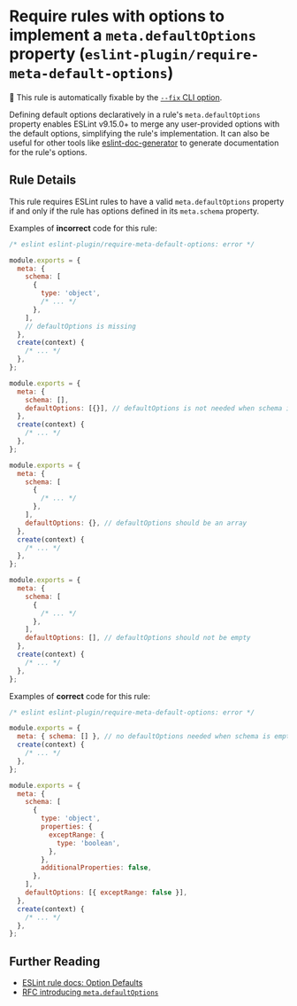 # Require rules with options to implement a `meta.defaultOptions` property (`eslint-plugin/require-meta-default-options`)

🔧 This rule is automatically fixable by the [`--fix` CLI option](https://eslint.org/docs/latest/user-guide/command-line-interface#--fix).

<!-- end auto-generated rule header -->

Defining default options declaratively in a rule's `meta.defaultOptions` property enables ESLint v9.15.0+ to merge any user-provided options with the default options, simplifying the rule's implementation. It can also be useful for other tools like [eslint-doc-generator](https://github.com/bmish/eslint-doc-generator) to generate documentation for the rule's options.

## Rule Details

This rule requires ESLint rules to have a valid `meta.defaultOptions` property if and only if the rule has options defined in its `meta.schema` property.

Examples of **incorrect** code for this rule:

```js
/* eslint eslint-plugin/require-meta-default-options: error */

module.exports = {
  meta: {
    schema: [
      {
        type: 'object',
        /* ... */
      },
    ],
    // defaultOptions is missing
  },
  create(context) {
    /* ... */
  },
};

module.exports = {
  meta: {
    schema: [],
    defaultOptions: [{}], // defaultOptions is not needed when schema is empty
  },
  create(context) {
    /* ... */
  },
};

module.exports = {
  meta: {
    schema: [
      {
        /* ... */
      },
    ],
    defaultOptions: {}, // defaultOptions should be an array
  },
  create(context) {
    /* ... */
  },
};

module.exports = {
  meta: {
    schema: [
      {
        /* ... */
      },
    ],
    defaultOptions: [], // defaultOptions should not be empty
  },
  create(context) {
    /* ... */
  },
};
```

Examples of **correct** code for this rule:

```js
/* eslint eslint-plugin/require-meta-default-options: error */

module.exports = {
  meta: { schema: [] }, // no defaultOptions needed when schema is empty
  create(context) {
    /* ... */
  },
};

module.exports = {
  meta: {
    schema: [
      {
        type: 'object',
        properties: {
          exceptRange: {
            type: 'boolean',
          },
        },
        additionalProperties: false,
      },
    ],
    defaultOptions: [{ exceptRange: false }],
  },
  create(context) {
    /* ... */
  },
};
```

## Further Reading

- [ESLint rule docs: Option Defaults](https://eslint.org/docs/latest/extend/custom-rules#option-defaults)
- [RFC introducing `meta.defaultOptions`](https://github.com/eslint/rfcs/blob/main/designs/2023-rule-options-defaults/README.md)
